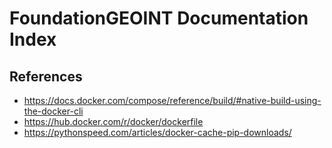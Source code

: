 # FoundationGEOINT Documentation Index


## References

* https://docs.docker.com/compose/reference/build/#native-build-using-the-docker-cli
* https://hub.docker.com/r/docker/dockerfile
* https://pythonspeed.com/articles/docker-cache-pip-downloads/
